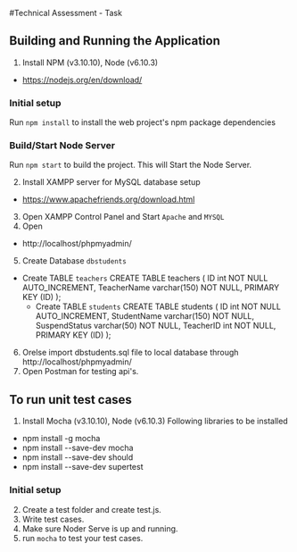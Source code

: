 #Technical Assessment - Task

## Building and Running the Application

1. Install NPM (v3.10.10), Node (v6.10.3)
  * https://nodejs.org/en/download/
### Initial setup

Run `npm install` to install the web project's npm package dependencies

### Build/Start Node Server

Run `npm start` to build the project. This will Start the Node Server.

2. Install XAMPP server for MySQL database setup
  * https://www.apachefriends.org/download.html
3. Open XAMPP Control Panel and Start `Apache` and `MYSQL`
4. Open 
  * http://localhost/phpmyadmin/
5. Create Database `dbstudents`
  * Create TABLE `teachers`
    CREATE TABLE teachers (
      ID int NOT NULL AUTO_INCREMENT,
      TeacherName varchar(150) NOT NULL,
      PRIMARY KEY (ID)
    );
    * Create TABLE `students`
    CREATE TABLE students (
      ID int NOT NULL AUTO_INCREMENT,
      StudentName varchar(150) NOT NULL,
      SuspendStatus varchar(50) NOT NULL,
      TeacherID int NOT NULL,
      PRIMARY KEY (ID)
    );
6. Orelse import dbstudents.sql file to local database through http://localhost/phpmyadmin/
7. Open Postman for testing api's.

## To run unit test cases

1. Install Mocha (v3.10.10), Node (v6.10.3)
  Following libraries to be installed
  * npm install -g mocha
  * npm install --save-dev mocha
  * npm install --save-dev should
  * npm install --save-dev supertest

### Initial setup

2. Create a test folder and create test.js.
3. Write test cases.
4. Make sure Noder Serve is up and running.
5. run `mocha` to test your test cases.